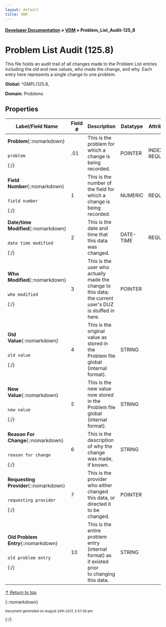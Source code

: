 ```yaml
---
layout: default
title: VDM
---
```


#### [Developer Documentation](../index) &#187; [VDM](TableOfContents) &#187; Problem_List_Audit-125_8<br/>
<a name="top"></a>
# Problem List Audit (125.8)
This file holds an audit trail of all changes made to the Problem List entries including the old and new values, who made the change, and why.  Each entry here represents a single change to one problem.

**Global:** ^GMPL(125.8,

**Domain:** Problems

## Properties

Label/Field Name | Field # | Description | Datatype | Attributes | Range
--- | --- | --- | --- | --- | ---
**Problem**{::nomarkdown}<pre><code>  problem</code></pre>{:/} | .01 | This is the problem for which a change is being recorded. | POINTER | INDEXED<br/>REQUIRED | [Problem-9000011](Problem-9000011)
**Field Number**{::nomarkdown}<pre><code>  field_number</code></pre>{:/} | 1 | This is the number of the field for which a change is being recorded. | NUMERIC | REQUIRED | 
**Date/time Modified**{::nomarkdown}<pre><code>  date_time_modified</code></pre>{:/} | 2 | This is the date and time that this data was changed. | DATE-TIME | REQUIRED | 
**Who Modified**{::nomarkdown}<pre><code>  who_modified</code></pre>{:/} | 3 | This is the user who actually made the change to this data; the current<br/>user's DUZ is stuffed in here. | POINTER |  | [New_Person-200](New_Person-200)
**Old Value**{::nomarkdown}<pre><code>  old_value</code></pre>{:/} | 4 | This is the original value as stored in the Problem file global<br/>(internal format). | STRING |  | 
**New Value**{::nomarkdown}<pre><code>  new_value</code></pre>{:/} | 5 | This is the new value now stored in the Problem file global (internal<br/>format). | STRING |  | 
**Reason For Change**{::nomarkdown}<pre><code>  reason_for_change</code></pre>{:/} | 6 | This is the description of why the change was made, if known. | STRING |  | 
**Requesting Provider**{::nomarkdown}<pre><code>  requesting_provider</code></pre>{:/} | 7 | This is the provider who either changed this data, or directed it to be<br/>changed. | POINTER |  | [New_Person-200](New_Person-200)
**Old Problem Entry**{::nomarkdown}<pre><code>  old_problem_entry</code></pre>{:/} | 10 | This is the entire problem entry (internal format) as it existed prior<br/>to changing this data. | STRING |  | 

[&uarr; Return to top](#top)<br/>



{::nomarkdown} <br/><p style="font-size: 11px">Document generated on August 24th 2017, 2:57:39 pm</p>{:/}